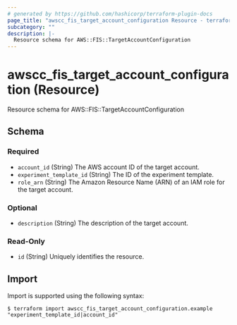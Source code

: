 ```yaml
---
# generated by https://github.com/hashicorp/terraform-plugin-docs
page_title: "awscc_fis_target_account_configuration Resource - terraform-provider-awscc"
subcategory: ""
description: |-
  Resource schema for AWS::FIS::TargetAccountConfiguration
---
```


# awscc_fis_target_account_configuration (Resource)

Resource schema for AWS::FIS::TargetAccountConfiguration



<!-- schema generated by tfplugindocs -->
## Schema

### Required

- `account_id` (String) The AWS account ID of the target account.
- `experiment_template_id` (String) The ID of the experiment template.
- `role_arn` (String) The Amazon Resource Name (ARN) of an IAM role for the target account.

### Optional

- `description` (String) The description of the target account.

### Read-Only

- `id` (String) Uniquely identifies the resource.

## Import

Import is supported using the following syntax:

```shell
$ terraform import awscc_fis_target_account_configuration.example "experiment_template_id|account_id"
```
